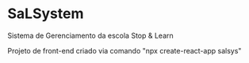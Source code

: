 # SaLSystem
Sistema de Gerenciamento da escola Stop &amp; Learn

Projeto de front-end criado via comando "npx create-react-app salsys"